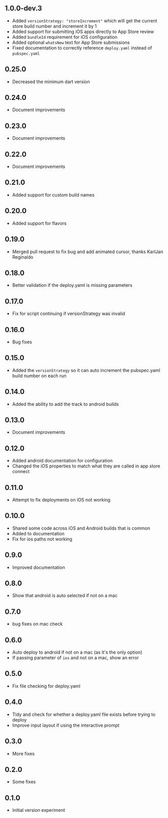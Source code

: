 ## 1.0.0-dev.3
- Added `versionStrategy: "storeIncrement"` which will get the current store build number and increment it by 1
- Added support for submitting iOS apps directly to App Store review
- Added `bundleId` requirement for iOS configuration
- Added optional `whatsNew` text for App Store submissions
- Fixed documentation to correctly reference `deploy.yaml` instead of `pubspec.yaml`

## 0.25.0

- Decreased the minimum dart version

## 0.24.0

- Document improvements

## 0.23.0

- Document improvements

## 0.22.0

- Document improvements

## 0.21.0

- Added support for custom build names

## 0.20.0

- Added support for flavors

## 0.19.0

- Merged pull request to fix bug and add animated cursor, thanks KarlJan Reginaldo

## 0.18.0

- Better validation if the deploy.yaml is missing parameters

## 0.17.0

- Fix for script continuing if versionStrategy was invalid

## 0.16.0

- Bug fixes

## 0.15.0

- Added the `versionStrategy` so it can auto increment the pubspec.yaml build number on each run

## 0.14.0

- Added the ability to add the track to android builds

## 0.13.0

- Document improvements

## 0.12.0

- Added android documentation for configuration
- Changed the iOS properties to match what they are called in app store connect

## 0.11.0

- Attempt to fix deployments on iOS not working

## 0.10.0

- Shared some code across iOS and Android builds that is common
- Added to documentation
- Fix for ios paths not working

## 0.9.0

- Improved documentation

## 0.8.0

- Show that android is auto selected if not on a mac

## 0.7.0

- bug fixes on mac check

## 0.6.0

- Auto deploy to android if not on a mac (as it's the only option)
- If passing parameter of `ios` and not on a mac, show an error

## 0.5.0

- Fix file checking for deploy.yaml

## 0.4.0

- Tidy and check for whether a deploy.yaml file exists before trying to deploy
- Improve input layout if using the interactive prompt

## 0.3.0

- More fixes

## 0.2.0

- Some fixes

## 0.1.0

- Initial version experiment
